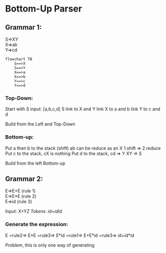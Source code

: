 # Bottom-Up Parser

## Grammar 1:

S=>XY  
X=>ab  
Y=>cd

```mermaid
flowchart TB
    S==>X
    S==>Y
    X==>a
    X==>b
    Y==>c
    Y==>d
```

### Top-Down:

Start with S
input: [a,b,c,d]
S link to X and Y
link X to a and b
link Y to c and d

Build from the Left and Top-Down

### Bottom-up:

Put a then b to the stack (shift)
ab can be reduce as an X
1.shift => 2.reduce
Put c to the stack, cX is nothing
Put d to the stack, cd => Y
XY => S

Build from the left Bottom-up

## Grammar 2:

E=>E+E (rule 1)  
E=>E\*E (rule 2)  
E=>id (rule 3)

Input: X+Y*Z
Tokens: id+id*id

### Generate the expression:

E =rule2=> E\*E =rule3=> E\*id =rule1=> E+E*id =rule3=> id+id\*id

Problem, this is only one way of generating

